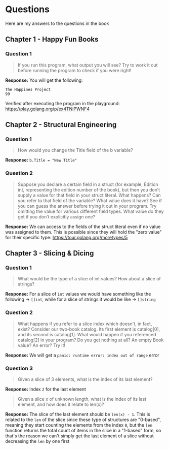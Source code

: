 # Questions

Here are my answers to the questions in the book

## Chapter 1 - Happy Fun Books

### Question 1

> If you run this program, what output you will see? Try to work it out before running the program to check if you were right!

**Response:** You will get the following:
```
The Happines Project
99
```

Verified after executing the program in the playground: <https://play.golang.org/p/ex4TNiPWNF4>

## Chapter 2 - Structural Engineering

### Question 1

> How would you change the Title field of the b variable?

**Response:** `b.Title = "New Title"`

### Question 2

> Suppose you declare a certain field in a struct (for example, Edition int, representing the edition number of the book), but then you don’t supply a value for that field in your struct literal. What happens? Can you refer to that field of the variable? What value does it have? See if you can guess the answer before trying it out in your program. Try omitting the value for various different field types. What value do they get if you don’t explicitly assign one?

**Response:** We can access to the fields of the struct literal even if no value was assigned to them. This is possible since they will hold the "zero value" for their specific type: <https://tour.golang.org/moretypes/5>

## Chapter 3 - Slicing & Dicing

### Question 1

> What would be the type of a slice of int values? How about a slice of strings?

**Response:** For a slice of `int` values we would have something like the following -> `[]int`, while for a slice of strings it would be like -> `[]string`

### Question 2

> What happens if you refer to a slice index which doesn't, in fact, exist? Consider our two-book catalog. Its first element is catalog[0], and its second is catalog[1]. What would happen if you referenced catalog[2] in your program? Do you get nothing at all? An empty Book value? An error? Try it!

**Response:** We will get a `panic: runtime error: index out of range` error

### Question 3

> Given a slice of 3 elements, what is the index of its last element?

**Response:** Index `2` for the last element

> Given a slice x of unknown length, what is the index of its last element, and how does it relate to len(x)?

**Response:** The slice of the last element should be `len(x) - 1`. This is related to the `len` of the slice since these type of structures are "0-based", meaning they start counting the elements from the index `0`, but the `len` function returns the total count of items in the slice in a "1-based" form, so that's the reason we can't simply get the last element of a slice without decreasing the `len` by one first
